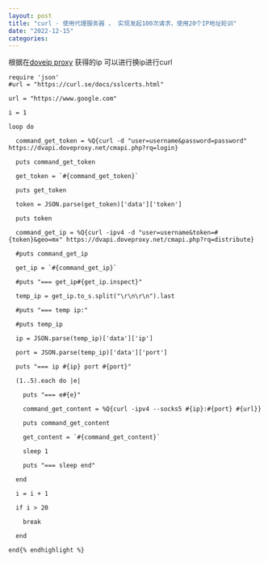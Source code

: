 ```yaml
---
layout: post
title: "curl - 使用代理服务器 ， 实现发起100次请求，使用20个IP地址轮训"
date: "2022-12-15"
categories: 
---
```

<p>根据在<a href="https://doveip.com/index.php?s=index/login.html&amp;lang=en-us">doveip proxy</a> 获得的ip 可以进行换ip进行curl</p>

<pre>
<code>require &#39;json&#39;
#url = &quot;https://curl.se/docs/sslcerts.html&quot;

url = &quot;https://www.google.com&quot;

i = 1

loop do

&nbsp; command_get_token = %Q{curl -d &quot;user=username&amp;password=password&quot; https://dvapi.doveproxy.net/cmapi.php?rq=login}

&nbsp; puts command_get_token

&nbsp; get_token = `#{command_get_token}`

&nbsp; puts get_token

&nbsp; token = JSON.parse(get_token)[&#39;data&#39;][&#39;token&#39;]

&nbsp; puts token

&nbsp; command_get_ip = %Q{curl -ipv4 -d &quot;user=username&amp;token=#{token}&amp;geo=mx&quot; https://dvapi.doveproxy.net/cmapi.php?rq=distribute}

&nbsp; #puts command_get_ip

&nbsp; get_ip = `#{command_get_ip}`

&nbsp; #puts &quot;=== get_ip#{get_ip.inspect}&quot;

&nbsp; temp_ip = get_ip.to_s.split(&quot;\r\n\r\n&quot;).last

&nbsp; #puts &quot;=== temp ip:&quot;

&nbsp; #puts temp_ip

&nbsp; ip = JSON.parse(temp_ip)[&#39;data&#39;][&#39;ip&#39;]

&nbsp; port = JSON.parse(temp_ip)[&#39;data&#39;][&#39;port&#39;]

&nbsp; puts &quot;=== ip #{ip} port #{port}&quot;

&nbsp; (1..5).each do |e|

&nbsp;&nbsp;&nbsp; puts &quot;=== e#{e}&quot;

&nbsp;&nbsp;&nbsp; command_get_content = %Q{curl -ipv4 --socks5 #{ip}:#{port} #{url}}

&nbsp;&nbsp;&nbsp; puts command_get_content

&nbsp;&nbsp;&nbsp; get_content = `#{command_get_content}`

&nbsp;&nbsp;&nbsp; sleep 1

&nbsp;&nbsp;&nbsp; puts &quot;=== sleep end&quot;

&nbsp; end

&nbsp; i = i + 1

&nbsp; if i &gt; 20

&nbsp;&nbsp;&nbsp; break

&nbsp; end

end{% endhighlight %}

<p>&nbsp;</p>

